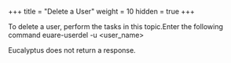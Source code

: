 +++
title = "Delete a User"
weight = 10
hidden = true
+++

To delete a user, perform the tasks in this topic.Enter the following command 
    euare-userdel -u <user_name>

Eucalyptus does not return a response. 